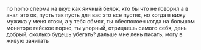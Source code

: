 no homo
сперма на вкус как яичный белок, кто бы что не говорил а в анал это ок, пусть так пусть для вас это все пустяк, но когда я вижу мужика у меня стояк, а у тебя обмяк, ты обеспокоен когда на большом мониторе гейское порно, ты упорный, отрицаешь самого себя, день добрый, сколько будешь убегать? дальше мне лень писать, могу в живую зачитать
